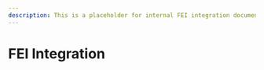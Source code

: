 ```yaml
---
description: This is a placeholder for internal FEI integration documentation.
---
```


# FEI Integration

